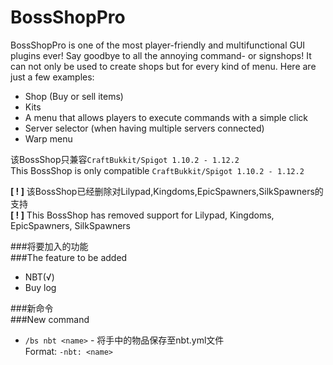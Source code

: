 BossShopPro
========

BossShopPro is one of the most player-friendly and multifunctional GUI plugins ever! Say goodbye to all the annoying command- or signshops!
It can not only be used to create shops but for every kind of menu. Here are just a few examples:
* Shop (Buy or sell items)
* Kits
* A menu that allows players to execute commands with a simple click
* Server selector (when having multiple servers connected)
* Warp menu

该BossShop只兼容`CraftBukkit/Spigot 1.10.2 - 1.12.2`<Br/>
This BossShop is only compatible `CraftBukkit/Spigot 1.10.2 - 1.12.2`<Br/>

**[ ! ]** 该BossShop已经删除对Lilypad,Kingdoms,EpicSpawners,SilkSpawners的支持<Br/>
**[ ! ]** This BossShop has removed support for Lilypad, Kingdoms, EpicSpawners, SilkSpawners<Br/>

###将要加入的功能<Br/>
###The feature to be added<Br/>


* NBT(√)
* Buy log

###新命令<Br/>
###New command<Br/>
* `/bs nbt <name>` - 将手中的物品保存至nbt.yml文件<Br/>
  Format: `-nbt: <name>`